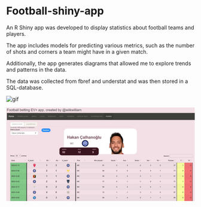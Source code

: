 # Football-shiny-app
An R Shiny app was developed to display statistics about football teams and players.

The app includes models for predicting various metrics, such as the number of shots and corners a team might have in a given match.

Additionally, the app generates diagrams that allowed me to explore trends and patterns in the data.

The data was collected from fbref and understat and was then stored in a SQL-database.


![gif](https://x.com/i/status/1747237464106836294)

![gif](./screenshot_player.JFIF)
